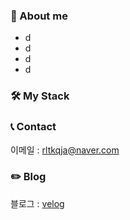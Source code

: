 ### 🤗 About me
- d
- d
- d
- d

### 🛠 My Stack


### 📞 Contact
이메일 : rltkqja@naver.com

### ✏️ Blog
블로그 : [velog](https://velog.io/@rltkqja/posts)
